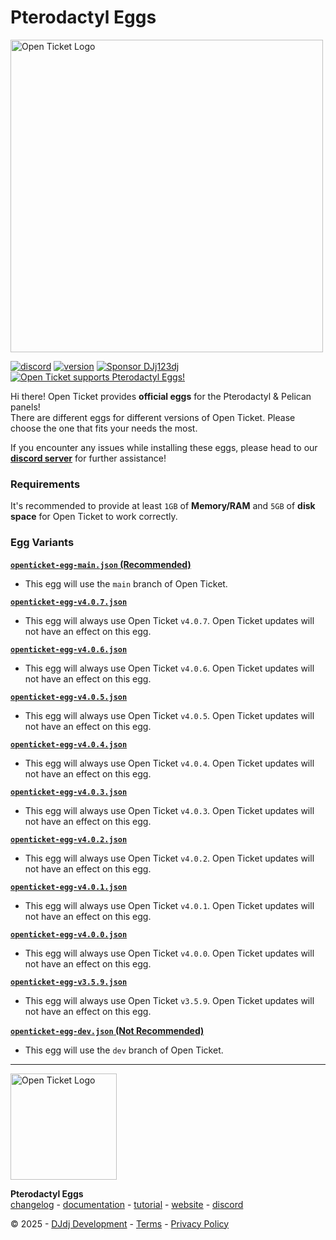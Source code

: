 # Pterodactyl Eggs
<img src="https://apis.dj-dj.be/cdn/openticket/logo.png" alt="Open Ticket Logo" width="500px">

[![discord](https://img.shields.io/badge/discord-support%20server-5865F2.svg?style=flat-square&logo=discord)](https://discord.com/invite/26vT9wt3n3)
[![version](https://img.shields.io/badge/version-4.0.7-brightgreen.svg?style=flat-square)](https://github.com/open-discord-bots/open-ticket/releases/tag/v4.0.7)
[![Sponsor DJj123dj](https://img.shields.io/badge/sponsor-DJj123dj-ea4aaa?style=flat-square&logo=githubsponsors)](https://github.com/sponsors/DJj123dj)
[![Open Ticket supports Pterodactyl Eggs!](https://img.shields.io/badge/pterodactyl-supported-10539F?style=flat-square&logo=pterodactyl)](.eggs/README.md)


Hi there! Open Ticket provides **official eggs** for the Pterodactyl & Pelican panels!<br>
There are different eggs for different versions of Open Ticket.
Please choose the one that fits your needs the most.

If you encounter any issues while installing these eggs, please head to our [**discord server**](https://discord.dj-dj.be) for further assistance!

### Requirements
It's recommended to provide at least `1GB` of **Memory/RAM** and `5GB` of **disk space** for Open Ticket to work correctly.

### Egg Variants
[**`openticket-egg-main.json` (Recommended)**](openticket-egg-main.json)
- This egg will use the `main` branch of Open Ticket.

[**`openticket-egg-v4.0.7.json`**](openticket-egg-v4.0.7.json)
- This egg will always use Open Ticket `v4.0.7`. Open Ticket updates will not have an effect on this egg.

[**`openticket-egg-v4.0.6.json`**](openticket-egg-v4.0.6.json)
- This egg will always use Open Ticket `v4.0.6`. Open Ticket updates will not have an effect on this egg.

[**`openticket-egg-v4.0.5.json`**](openticket-egg-v4.0.5.json)
- This egg will always use Open Ticket `v4.0.5`. Open Ticket updates will not have an effect on this egg.

[**`openticket-egg-v4.0.4.json`**](openticket-egg-v4.0.4.json)
- This egg will always use Open Ticket `v4.0.4`. Open Ticket updates will not have an effect on this egg.

[**`openticket-egg-v4.0.3.json`**](openticket-egg-v4.0.3.json)
- This egg will always use Open Ticket `v4.0.3`. Open Ticket updates will not have an effect on this egg.

[**`openticket-egg-v4.0.2.json`**](openticket-egg-v4.0.2.json)
- This egg will always use Open Ticket `v4.0.2`. Open Ticket updates will not have an effect on this egg.

[**`openticket-egg-v4.0.1.json`**](openticket-egg-v4.0.1.json)
- This egg will always use Open Ticket `v4.0.1`. Open Ticket updates will not have an effect on this egg.

[**`openticket-egg-v4.0.0.json`**](openticket-egg-v4.0.0.json)
- This egg will always use Open Ticket `v4.0.0`. Open Ticket updates will not have an effect on this egg.

[**`openticket-egg-v3.5.9.json`**](openticket-egg-v3.5.9.json)
- This egg will always use Open Ticket `v3.5.9`. Open Ticket updates will not have an effect on this egg.

[**`openticket-egg-dev.json` (Not Recommended)**](openticket-egg-dev.json)
- This egg will use the `dev` branch of Open Ticket.

---
<img src="https://apis.dj-dj.be/cdn/openticket/logo.png" alt="Open Ticket Logo" width="170px">

**Pterodactyl Eggs**<br>
[changelog](https://otgithub.dj-dj.be/releases) - [documentation](https://otdocs.dj-dj.be) - [tutorial](https://www.youtube.com/watch?v=2jK9kAf6ASU) - [website](https://openticket.dj-dj.be) - [discord](https://discord.dj-dj.be)<br>

© 2025 - [DJdj Development](https://www.dj-dj.be) - [Terms](https://www.dj-dj.be/terms#terms) - [Privacy Policy](https://www.dj-dj.be/terms#privacy)